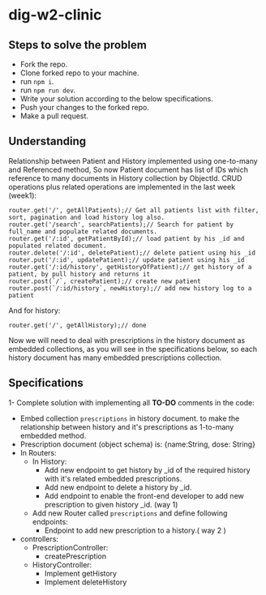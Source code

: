 # dig-w2-clinic

## Steps to solve the problem

- Fork the repo.
- Clone forked repo to your machine.
- run `npm i`.
- run `npm run dev`.
- Write your solution according to the below specifications.
- Push your changes to the forked repo.
- Make a pull request.

## Understanding

Relationship between Patient and History implemented using one-to-many and Referenced method, So now Patient document has list of IDs which reference to many documents in History collection by ObjectId.
CRUD operations plus related operations are implemented in the last week (week1):

```
router.get('/', getAllPatients);// Get all patients list with filter, sort, pagination and load history log also.
router.get('/search', searchPatients);// Search for patient by full_name and populate related documents.
router.get('/:id', getPatientById);// load patient by his _id and populated related document.
router.delete('/:id', deletePatient);// delete patient using his _id
router.put('/:id', updatePatient);// update patient using his _id
router.get('/:id/history', getHistoryOfPatient);// get history of a patient, by pull history and returns it
router.post(`/`, createPatient);// create new patient
router.post(`/:id/history`, newHistory);// add new history log to a patient
```

And for history:

```
router.get('/', getAllHistory);// done
```

Now we will need to deal with prescriptions in the history document as embedded collections, as you will see in the specifications below, so each history document has many embedded prescriptions collection.

## Specifications

1- Complete solution with implementing all **TO-DO** comments in the code:

- Embed collection `prescriptions` in history document. to make the relationship between history and it's prescriptions as 1-to-many embedded method.
- Prescription document (object schema) is: {name:String, dose: String}
- In Routers:
  - In History:
    - Add new endpoint to get history by \_id of the required history with it's related embedded prescriptions.
    - Add new endpoint to delete a history by \_id.
    - Add endpoint to enable the front-end developer to add new prescription to given history \_id. (way 1)
  - Add new Router called `prescriptions` and define following endpoints:
    - Endpoint to add new prescription to a history.( way 2 )
- controllers:
  - PrescriptionController:
    - createPrescription
  - HistoryController:
    - Implement getHistory
    - Implement deleteHistory
